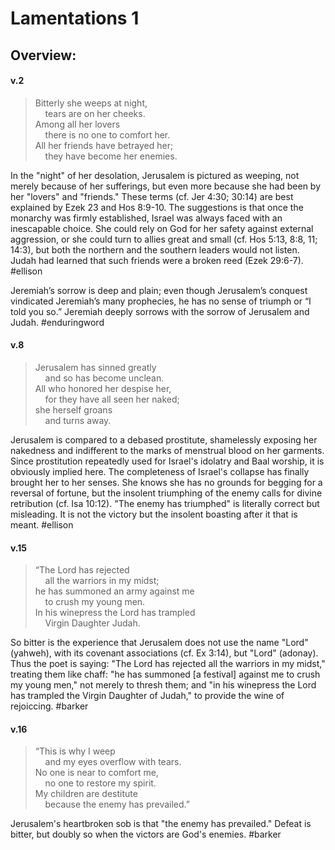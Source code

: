 # Lamentations 1

## Overview:


#### v.2
>Bitterly she weeps at night,  
    tears are on her cheeks.  
Among all her lovers  
    there is no one to comfort her.  
All her friends have betrayed her;  
    they have become her enemies.

In the "night" of her desolation, Jerusalem is pictured as weeping, not merely because of her sufferings, but even more because she had been by her "lovers" and "friends." These terms (cf. Jer 4:30; 30:14) are best explained by Ezek 23 and Hos 8:9-10. The suggestions is that once the monarchy was firmly established, Israel was always faced with an inescapable choice. She could rely on God for her safety against external aggression, or she could turn to allies great and small (cf. Hos 5:13, 8:8, 11; 14:3), but both the northern and the southern leaders would not listen. Judah had learned that such friends were a broken reed (Ezek 29:6-7).
#ellison 

Jeremiah’s sorrow is deep and plain; even though Jerusalem’s conquest vindicated Jeremiah’s many prophecies, he has no sense of triumph or “I told you so.” Jeremiah deeply sorrows with the sorrow of Jerusalem and Judah.
#enduringword 

#### v.8
>Jerusalem has sinned greatly  
    and so has become unclean.  
All who honored her despise her,  
    for they have all seen her naked;  
she herself groans  
    and turns away.

Jerusalem is compared to a debased prostitute, shamelessly exposing her nakedness and indifferent to the marks of menstrual blood on her garments. Since prostitution repeatedly used for Israel's idolatry and Baal worship, it is obviously implied here. The completeness of Israel's collapse has finally brought her to her senses. She knows she has no grounds for begging for a reversal of fortune, but the insolent triumphing of the enemy calls for divine retribution (cf. Isa 10:12). "The enemy has triumphed" is literally correct but misleading. It is not the victory but the insolent boasting after it that is meant.
#ellison 

#### v.15
>“The Lord has rejected  
    all the warriors in my midst;  
he has summoned an army against me  
    to crush my young men.  
In his winepress the Lord has trampled  
    Virgin Daughter Judah.

So bitter is the experience that Jerusalem does not use the name "Lord" (yahweh), with its covenant associations (cf. Ex 3:14), but "Lord" (adonay). Thus the poet is saying: "The Lord has rejected all the warriors in my midst," treating them like chaff: "he has summoned \[a festival\] against me to crush my young men," not merely to thresh them; and "in his winepress the Lord has trampled the Virgin Daughter of Judah," to provide the wine of rejoiccing.
#barker 

#### v.16
>“This is why I weep  
    and my eyes overflow with tears.  
No one is near to comfort me,  
    no one to restore my spirit.  
My children are destitute  
    because the enemy has prevailed.”

Jerusalem's heartbroken sob is that "the enemy has prevailed." Defeat is bitter, but doubly so when the victors are God's enemies.
#barker 
